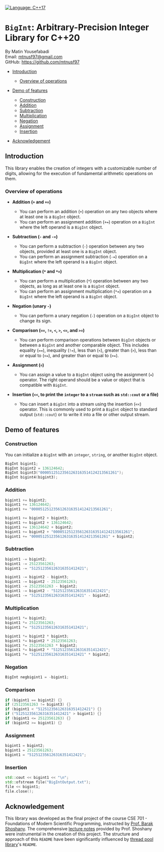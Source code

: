 [![Language: C++17](https://img.shields.io/badge/Language-C%2B%2B20-yellow)](https://cppreference.com)

# `BigInt`: Arbitrary-Precision Integer Library for C++20

By Matin Yousefabadi\
Email: <mtnusf97@gmail.com>\
GitHub: <https://github.com/mtnusf97>

* [Introduction](#introduction)
    * [Overview of operations](#overview-of-operations)

* [Demo of features](#demo-of-features)
    * [Construction](#construction)
    * [Addition](#addition)
    * [Subtraction](#subtraction)
    * [Multiplication](#multiplication)
    * [Negation](#negation)
    * [Assignment](#assignment)
    * [Insertion](#insertion)

* [Acknowledgement](#acknowledgement)

## Introduction

This library enables the creation of integers with a customizable number of digits, allowing for the execution of fundamental arithmetic operations on them.

### Overview of operations

* **Addition (`+` and `+=`)**
    * You can perform an addition (`+`) operation on any two objects where at least one is a `BigInt` object.
    * You can perform an assignment addition (`+=`) operation on a `BigInt` where the left operand is a `BigInt` object.

* **Subtraction (`-` and `-=`)**
    * You can perform a subtraction (`-`) operation between any two objects, provided at least one is a `BigInt` object.
    * You can perform an assignment subtraction (`-=`) operation on a `BigInt` where the left operand is a `BigInt` object.

* **Multiplication (`*` and `*=`)**
    * You can perform a multiplication (`*`) operation between any two objects, as long as at least one is a `BigInt` object.
    * You can perform an assignment multiplication (`*=`) operation on a `BigInt` where the left operand is a `BigInt` object.

* **Negation (unary `-`)**
    * You can perform a unary negation (`-`) operation on a `BigInt` object to change its sign.

* **Comparison (`==`, `!=`, `<`, `>`, `<=`, and `>=`)**
    * You can perform comparison operations between `BigInt` objects or between a `BigInt` and another comparable object. This includes equality (`==`), inequality (`!=`), less than (`<`), greater than (`>`), less than or equal to (`<=`), and greater than or equal to (`>=`).

* **Assignment (`=`)**
    * You can assign a value to a `BigInt` object using the assignment (`=`) operator. The right operand should be a value or object that is compatible with `BigInt`.

* **Insertion (`<<`, to print the `integer` to a `stream` such as `std::cout` or a file)**
    * You can insert a `BigInt` into a stream using the insertion (`<<`) operator. This is commonly used to print a `BigInt` object to standard output (`std::cout`) or to write it into a file or other output stream.


## Demo of features

### Construction

You can initialize a `BigInt` with an `integer`, `string`, or another `BigInt` object.

```cpp
BigInt bigint1;
BigInt bigint2 = 136124642;
BigInt bigint3("00005125123561263163514124213561261");
BigInt bigint4(bigint3);
```


### Addition

```cpp
bigint1 += bigint2;
bigint1 += 136124642;
bigint1 += "00005125123561263163514124213561261";
```
```cpp
bigint1 += bigint2 + bigint3;
bigint1 += bigint2 + 136124642;
bigint1 += 136124642 + bigint2;
bigint1 += bigint2 + "00005125123561263163514124213561261";
bigint1 += "00005125123561263163514124213561261" + bigint2;
```


### Subtraction

```cpp
bigint1 -= bigint2;
bigint1 -= 25123561263;
bigint1 -= "512512356126316351412421";
```
```cpp
bigint1 -= bigint2 - bigint3;
bigint1 -= bigint2 - 25123561263;
bigint1 -= 25123561263 - bigint2;
bigint1 -= bigint2 - "512512356126316351412421";
bigint1 -= "512512356126316351412421" - bigint2;
```

### Multiplication

```cpp
bigint1 *= bigint2;
bigint1 *= 25123561263;
bigint1 *= "512512356126316351412421";
```
```cpp
bigint1 *= bigint2 * bigint3;
bigint1 *= bigint2 * 25123561263;
bigint1 *= 25123561263 * bigint2;
bigint1 *= bigint2 * "512512356126316351412421";
bigint1 *= "512512356126316351412421" * bigint2;
```

### Negation

```cpp
BigInt negbigint1 = -bigint1;
```

### Comparison

```cpp
if (bigint1 == bigint2) {}
if (25123561263 != bigint3) {}
if (bigint1 < "512512356126316351412421") {}
if ("512512356126316351412421" > bigint1) {}
if (bigint1 <= 25123561263) {}
if (bigint2 >= bigint1) {}
```

### Assignment

```cpp
bigint1 = bigint2;
bigint1 = 25123561263;
bigint1 = "512512356126316351412421";
```

### Insertion

```cpp
std::cout << bigint1 << "\n";
std::ofstream file("BigIntOutput.txt");
file << bigint1;
file.close();
```


## Acknowledgement

This library was developed as the final project of the course CSE 701 - Foundations of Modern Scientific Programming, instructed by [Prof. Barak Shoshany](https://baraksh.com/). The comprehensive [lecture notes](https://baraksh.com/CSE701/notes.php) provided by Prof. Shoshany were instrumental in the creation of this project. The structure and approach of this `README` have been significantly influenced by [thread pool library](https://github.com/bshoshany/thread-pool/tree/master)'s `README`.
